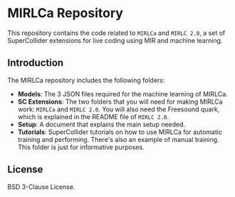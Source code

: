
MIRLCa Repository
===
This repository contains the code related to `MIRLCa` and `MIRLC 2.0`, a set of SuperCollider extensions for live coding using MIR and machine learning.

Introduction
----

The MIRLCa repository includes the following folders:

* **Models**: The 3 JSON files required for the machine learning of MIRLCa.
* **SC Extensions**: The two folders that you will need for making MIRLCa work: `MIRLCa` and `MIRLC 2.0`. You will also need the Freesound quark, which is explained in the README file of `MIRLC 2.0`. 
* **Setup**: A document that explains the main setup needed.
* **Tutorials**: SuperCollider tutorials on how to use MIRLCa for automatic training and performing. There's also an example of manual training. This folder is just for informative purposes.

License
----

BSD 3-Clause License.
